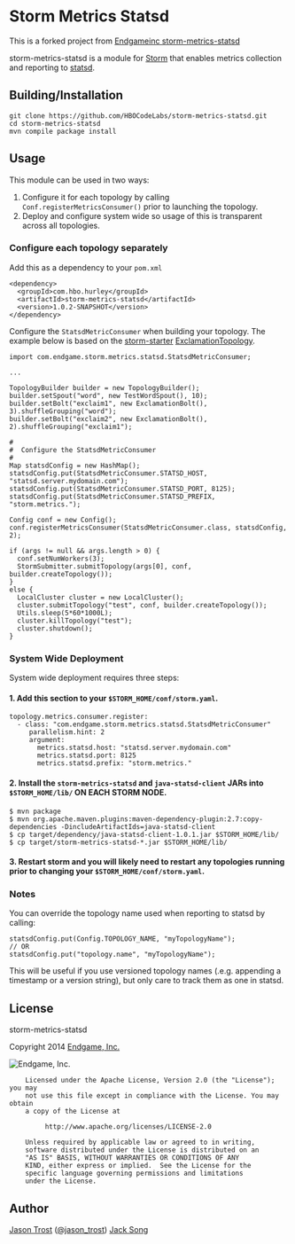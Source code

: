 # Storm Metrics Statsd

This is a forked project from [Endgameinc storm-metrics-statsd](https://github.com/endgameinc/storm-metrics-statsd)

storm-metrics-statsd is a module for [Storm](http://storm-project.net/) that enables metrics collection and reporting to [statsd](https://github.com/etsy/statsd/).

## Building/Installation

    git clone https://github.com/HBOCodeLabs/storm-metrics-statsd.git
    cd storm-metrics-statsd
    mvn compile package install

## Usage

This module can be used in two ways:

1. Configure it for each topology by calling `Conf.registerMetricsConsumer()` prior to launching the topology.
2. Deploy and configure system wide so usage of this is transparent across all topologies.

### Configure each topology separately

Add this as a dependency to your `pom.xml`

    <dependency>
      <groupId>com.hbo.hurley</groupId>
      <artifactId>storm-metrics-statsd</artifactId>
      <version>1.0.2-SNAPSHOT</version>
    </dependency>

Configure the `StatsdMetricConsumer` when building your topology.  The example below is
based on the [storm-starter](https://github.com/nathanmarz/storm-starter) [ExclamationTopology](https://github.com/nathanmarz/storm-starter/blob/master/src/jvm/storm/starter/ExclamationTopology.java).

    import com.endgame.storm.metrics.statsd.StatsdMetricConsumer;

    ...

    TopologyBuilder builder = new TopologyBuilder();
    builder.setSpout("word", new TestWordSpout(), 10);
    builder.setBolt("exclaim1", new ExclamationBolt(), 3).shuffleGrouping("word");
    builder.setBolt("exclaim2", new ExclamationBolt(), 2).shuffleGrouping("exclaim1");

    #
    #  Configure the StatsdMetricConsumer
    #
    Map statsdConfig = new HashMap();
    statsdConfig.put(StatsdMetricConsumer.STATSD_HOST, "statsd.server.mydomain.com");
    statsdConfig.put(StatsdMetricConsumer.STATSD_PORT, 8125);
    statsdConfig.put(StatsdMetricConsumer.STATSD_PREFIX, "storm.metrics.");

    Config conf = new Config();
    conf.registerMetricsConsumer(StatsdMetricConsumer.class, statsdConfig, 2);

    if (args != null && args.length > 0) {
      conf.setNumWorkers(3);
      StormSubmitter.submitTopology(args[0], conf, builder.createTopology());
    }
    else {
      LocalCluster cluster = new LocalCluster();
      cluster.submitTopology("test", conf, builder.createTopology());
      Utils.sleep(5*60*1000L);
      cluster.killTopology("test");
      cluster.shutdown();
    }

### System Wide Deployment

System wide deployment requires three steps:

#### 1. Add this section to your `$STORM_HOME/conf/storm.yaml`.

    topology.metrics.consumer.register:
      - class: "com.endgame.storm.metrics.statsd.StatsdMetricConsumer"
         parallelism.hint: 2
         argument:
           metrics.statsd.host: "statsd.server.mydomain.com"
           metrics.statsd.port: 8125
           metrics.statsd.prefix: "storm.metrics."

#### 2. Install the `storm-metrics-statsd` and `java-statsd-client` JARs into `$STORM_HOME/lib/` ON EACH STORM NODE.

    $ mvn package
    $ mvn org.apache.maven.plugins:maven-dependency-plugin:2.7:copy-dependencies -DincludeArtifactIds=java-statsd-client
    $ cp target/dependency/java-statsd-client-1.0.1.jar $STORM_HOME/lib/
    $ cp target/storm-metrics-statsd-*.jar $STORM_HOME/lib/

#### 3. Restart storm and you will likely need to restart any topologies running prior to changing your `$STORM_HOME/conf/storm.yaml`.

### Notes

You can override the topology name used when reporting to statsd by calling:

    statsdConfig.put(Config.TOPOLOGY_NAME, "myTopologyName");
    // OR
    statsdConfig.put("topology.name", "myTopologyName");

This will be useful if you use versioned topology names (.e.g. appending a timestamp or a version string), but only care to track them as one in statsd.

## License

storm-metrics-statsd

Copyright 2014 [Endgame, Inc.](http://www.endgame.com/)

![Endgame, Inc.](http://www.endgame.com/images/logo.svg)


        Licensed under the Apache License, Version 2.0 (the "License"); you may
        not use this file except in compliance with the License. You may obtain
        a copy of the License at

             http://www.apache.org/licenses/LICENSE-2.0

        Unless required by applicable law or agreed to in writing,
        software distributed under the License is distributed on an
        "AS IS" BASIS, WITHOUT WARRANTIES OR CONDITIONS OF ANY
        KIND, either express or implied.  See the License for the
        specific language governing permissions and limitations
        under the License.

## Author

[Jason Trost](https://github.com/jt6211/) ([@jason_trost](https://twitter.com/jason_trost))
[Jack Song](https://github.com/jsongHBO/)

